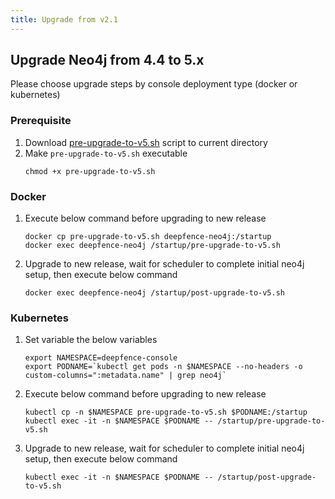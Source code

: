 ```yaml
---
title: Upgrade from v2.1
---
```


## Upgrade Neo4j from 4.4 to 5.x

Please choose upgrade steps by console deployment type (docker or kubernetes)

### Prerequisite
1. Download [pre-upgrade-to-v5.sh](https://github.com/deepfence/ThreatMapper/blob/release-2.3/deepfence_neo4j/pre-upgrade-to-v5.sh) script to current directory
2. Make `pre-upgrade-to-v5.sh` executable
    ```
    chmod +x pre-upgrade-to-v5.sh
    ```

### Docker
1. Execute below command before upgrading to new release
    ```
    docker cp pre-upgrade-to-v5.sh deepfence-neo4j:/startup
    docker exec deepfence-neo4j /startup/pre-upgrade-to-v5.sh
    ```
2. Upgrade to new release, wait for scheduler to complete initial neo4j setup, then execute below command
    ```
    docker exec deepfence-neo4j /startup/post-upgrade-to-v5.sh
    ```

### Kubernetes
1. Set variable the below variables
    ```
    export NAMESPACE=deepfence-console
    export PODNAME=`kubectl get pods -n $NAMESPACE --no-headers -o custom-columns=":metadata.name" | grep neo4j`
    ```
2. Execute below command before upgrading to new release
    ```
    kubectl cp -n $NAMESPACE pre-upgrade-to-v5.sh $PODNAME:/startup 
    kubectl exec -it -n $NAMESPACE $PODNAME -- /startup/pre-upgrade-to-v5.sh
    ```
3. Upgrade to new release, wait for scheduler to complete initial neo4j setup, then execute below command
    ```
    kubectl exec -it -n $NAMESPACE $PODNAME -- /startup/post-upgrade-to-v5.sh
    ```
